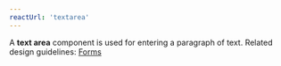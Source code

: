 ```yaml
---
reactUrl: 'textarea'
---
```

A **text area** component is used for entering a paragraph of text. Related design guidelines: [Forms](/design-guidelines/usage-and-behavior/forms)
